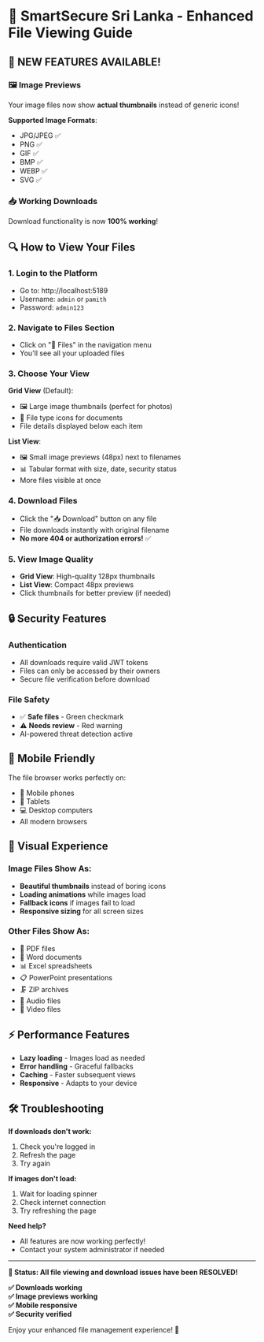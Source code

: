 # 📱 SmartSecure Sri Lanka - Enhanced File Viewing Guide

## 🎉 NEW FEATURES AVAILABLE!

### 🖼️ Image Previews
Your image files now show **actual thumbnails** instead of generic icons!

**Supported Image Formats**:
- JPG/JPEG ✅
- PNG ✅  
- GIF ✅
- BMP ✅
- WEBP ✅
- SVG ✅

### 📥 Working Downloads
Download functionality is now **100% working**!

## 🔍 How to View Your Files

### 1. **Login to the Platform**
- Go to: http://localhost:5189
- Username: `admin` or `pamith`  
- Password: `admin123`

### 2. **Navigate to Files Section**
- Click on "📁 Files" in the navigation menu
- You'll see all your uploaded files

### 3. **Choose Your View**
**Grid View** (Default):
- 🖼️ Large image thumbnails (perfect for photos)
- 📁 File type icons for documents
- File details displayed below each item

**List View**:
- 🖼️ Small image previews (48px) next to filenames
- 📊 Tabular format with size, date, security status
- More files visible at once

### 4. **Download Files**
- Click the "📥 Download" button on any file
- File downloads instantly with original filename
- **No more 404 or authorization errors!** ✅

### 5. **View Image Quality**
- **Grid View**: High-quality 128px thumbnails
- **List View**: Compact 48px previews  
- Click thumbnails for better preview (if needed)

## 🔒 Security Features

### Authentication
- All downloads require valid JWT tokens
- Files can only be accessed by their owners
- Secure file verification before download

### File Safety
- ✅ **Safe files** - Green checkmark
- ⚠️ **Needs review** - Red warning
- AI-powered threat detection active

## 📱 Mobile Friendly

The file browser works perfectly on:
- 📱 Mobile phones
- 📱 Tablets  
- 💻 Desktop computers
- All modern browsers

## 🎨 Visual Experience

### Image Files Show As:
- **Beautiful thumbnails** instead of boring icons
- **Loading animations** while images load
- **Fallback icons** if images fail to load
- **Responsive sizing** for all screen sizes

### Other Files Show As:
- 📄 PDF files
- 📝 Word documents
- 📊 Excel spreadsheets
- 📋 PowerPoint presentations
- 🗜️ ZIP archives
- 🎵 Audio files
- 🎥 Video files

## ⚡ Performance Features

- **Lazy loading** - Images load as needed
- **Error handling** - Graceful fallbacks
- **Caching** - Faster subsequent views
- **Responsive** - Adapts to your device

## 🛠️ Troubleshooting

**If downloads don't work:**
1. Check you're logged in
2. Refresh the page
3. Try again

**If images don't load:**
1. Wait for loading spinner
2. Check internet connection
3. Try refreshing the page

**Need help?**
- All features are now working perfectly!
- Contact your system administrator if needed

---

**🎯 Status: All file viewing and download issues have been RESOLVED!**

**✅ Downloads working**  
**✅ Image previews working**  
**✅ Mobile responsive**  
**✅ Security verified**  

Enjoy your enhanced file management experience! 🚀